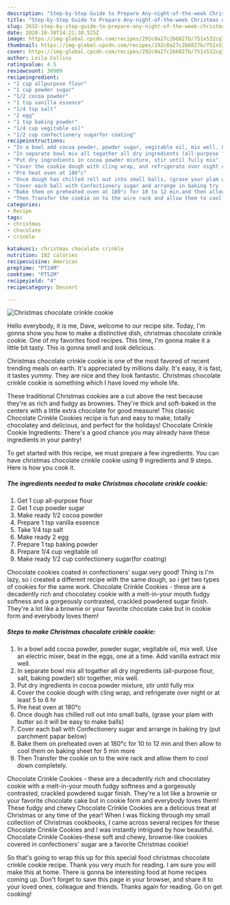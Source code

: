 ```yaml
---
description: "Step-by-Step Guide to Prepare Any-night-of-the-week Christmas chocolate crinkle cookie"
title: "Step-by-Step Guide to Prepare Any-night-of-the-week Christmas chocolate crinkle cookie"
slug: 2632-step-by-step-guide-to-prepare-any-night-of-the-week-christmas-chocolate-crinkle-cookie
date: 2020-10-30T14:21:30.525Z
image: https://img-global.cpcdn.com/recipes/292c0a27c2b6827b/751x532cq70/christmas-chocolate-crinkle-cookie-recipe-main-photo.jpg
thumbnail: https://img-global.cpcdn.com/recipes/292c0a27c2b6827b/751x532cq70/christmas-chocolate-crinkle-cookie-recipe-main-photo.jpg
cover: https://img-global.cpcdn.com/recipes/292c0a27c2b6827b/751x532cq70/christmas-chocolate-crinkle-cookie-recipe-main-photo.jpg
author: Leila Collins
ratingvalue: 4.5
reviewcount: 30909
recipeingredient:
- "1 cup allpurpose flour"
- "1 cup powder sugar"
- "1/2 cocoa powder"
- "1 tsp vanilla essence"
- "1/4 tsp salt"
- "2 egg"
- "1 tsp baking powder"
- "1/4 cup vegitable oil"
- "1/2 cup confectionery sugarfor coating"
recipeinstructions:
- "In a bowl add cocoa powder, powder sugar, vegitable oil, mix well. Use an electric mixer, beat in the eggs, one at a time. Add vanilla extract mix well."
- "In separate bowl mix all togather all dry ingredients (all-purpose flour, salt, baking powder) stir together, mix well."
- "Put dry ingredients in cocoa powder mixture, stir until fully mix"
- "Cover the cookie dough with cling wrap, and refrigerate over night or at least 5 to 6 hr"
- "Pre heat oven at 180°c"
- "Once dough has chilled roll out into small balls, (grase your plam with butter so it will be easy to make balls)"
- "Cover each ball with Confectionery sugar and arrange in baking try (put parchment papar below)"
- "Bake them on preheated oven at 180°c for 10 to 12 min.and then allow to cool them on baking sheet for 5 min more"
- "Then Transfer the cookie on to the wire rack and allow them to cool down completely."
categories:
- Recipe
tags:
- christmas
- chocolate
- crinkle

katakunci: christmas chocolate crinkle 
nutrition: 182 calories
recipecuisine: American
preptime: "PT24M"
cooktime: "PT52M"
recipeyield: "4"
recipecategory: Dessert

---
```



![Christmas chocolate crinkle cookie](https://img-global.cpcdn.com/recipes/292c0a27c2b6827b/751x532cq70/christmas-chocolate-crinkle-cookie-recipe-main-photo.jpg)

Hello everybody, it is me, Dave, welcome to our recipe site. Today, I'm gonna show you how to make a distinctive dish, christmas chocolate crinkle cookie. One of my favorites food recipes. This time, I'm gonna make it a little bit tasty. This is gonna smell and look delicious.

Christmas chocolate crinkle cookie is one of the most favored of recent trending meals on earth. It's appreciated by millions daily. It's easy, it is fast, it tastes yummy. They are nice and they look fantastic. Christmas chocolate crinkle cookie is something which I have loved my whole life.

These traditional Christmas cookies are a cut above the rest because they&#39;re as rich and fudgy as brownies. They&#39;re thick and soft-baked in the centers with a little extra chocolate for good measure! This classic Chocolate Crinkle Cookies recipe is fun and easy to make, totally chocolatey and delicious, and perfect for the holidays! Chocolate Crinkle Cookie Ingredients: There&#39;s a good chance you may already have these ingredients in your pantry!


To get started with this recipe, we must prepare a few ingredients. You can have christmas chocolate crinkle cookie using 9 ingredients and 9 steps. Here is how you cook it.

<!--inarticleads1-->

##### The ingredients needed to make Christmas chocolate crinkle cookie:

1. Get 1 cup all-purpose flour
1. Get 1 cup powder sugar
1. Make ready 1/2 cocoa powder
1. Prepare 1 tsp vanilla essence
1. Take 1/4 tsp salt
1. Make ready 2 egg
1. Prepare 1 tsp baking powder
1. Prepare 1/4 cup vegitable oil
1. Make ready 1/2 cup confectionery sugar(for coating)


Chocolate cookies coated in confectioners&#39; sugar.very good! Thing is I&#39;m lazy, so i created a different recipe with the same dough, so i get two types of cookies for the same work. Chocolate Crinkle Cookies - these are a decadently rich and chocolatey cookie with a melt-in-your mouth fudgy softness and a gorgeously contrasted, crackled powdered sugar finish. They&#39;re a lot like a brownie or your favorite chocolate cake but in cookie form and everybody loves them! 

<!--inarticleads2-->

##### Steps to make Christmas chocolate crinkle cookie:

1. In a bowl add cocoa powder, powder sugar, vegitable oil, mix well. Use an electric mixer, beat in the eggs, one at a time. Add vanilla extract mix well.
1. In separate bowl mix all togather all dry ingredients (all-purpose flour, salt, baking powder) stir together, mix well.
1. Put dry ingredients in cocoa powder mixture, stir until fully mix
1. Cover the cookie dough with cling wrap, and refrigerate over night or at least 5 to 6 hr
1. Pre heat oven at 180°c
1. Once dough has chilled roll out into small balls, (grase your plam with butter so it will be easy to make balls)
1. Cover each ball with Confectionery sugar and arrange in baking try (put parchment papar below)
1. Bake them on preheated oven at 180°c for 10 to 12 min.and then allow to cool them on baking sheet for 5 min more
1. Then Transfer the cookie on to the wire rack and allow them to cool down completely.


Chocolate Crinkle Cookies - these are a decadently rich and chocolatey cookie with a melt-in-your mouth fudgy softness and a gorgeously contrasted, crackled powdered sugar finish. They&#39;re a lot like a brownie or your favorite chocolate cake but in cookie form and everybody loves them! These fudgy and chewy Chocolate Crinkle Cookies are a delicious treat at Christmas or any time of the year! When I was flicking through my small collection of Christmas cookbooks, I came across several recipes for these Chocolate Crinkle Cookies and I was instantly intrigued by how beautiful. Chocolate Crinkle Cookies-these soft and chewy, brownie-like cookies covered in confectioners&#39; sugar are a favorite Christmas cookie! 

So that's going to wrap this up for this special food christmas chocolate crinkle cookie recipe. Thank you very much for reading. I am sure you will make this at home. There is gonna be interesting food at home recipes coming up. Don't forget to save this page in your browser, and share it to your loved ones, colleague and friends. Thanks again for reading. Go on get cooking!
